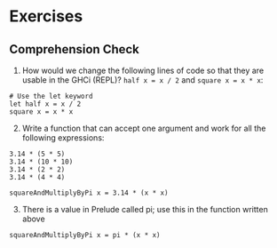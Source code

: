 # Exercises

## Comprehension Check
1. How would we change the following lines of code so that they are usable in the GHCi (REPL)? `half x = x / 2` and `square x = x * x`:
```
# Use the let keyword
let half x = x / 2
square x = x * x
```

2. Write a function that can accept one argument and work for all the following expressions:
```
3.14 * (5 * 5)
3.14 * (10 * 10)
3.14 * (2 * 2)
3.14 * (4 * 4)

squareAndMultiplyByPi x = 3.14 * (x * x)
```
3. There is a value in Prelude called pi; use this in the function written above
```
squareAndMultiplyByPi x = pi * (x * x)
```
